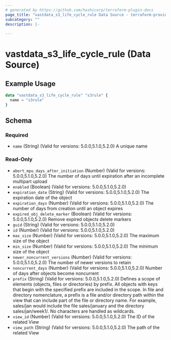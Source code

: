 ```yaml
---
# generated by https://github.com/hashicorp/terraform-plugin-docs
page_title: "vastdata_s3_life_cycle_rule Data Source - terraform-provider-vastdata"
subcategory: ""
description: |-
  
---
```


# vastdata_s3_life_cycle_rule (Data Source)



## Example Usage

```terraform
data "vastdata_s3_life_cycle_rule" "s3rule" {
  name = "s3rule"
}
```

<!-- schema generated by tfplugindocs -->
## Schema

### Required

- `name` (String) (Valid for versions: 5.0.0,5.1.0,5.2.0) A unique name

### Read-Only

- `abort_mpu_days_after_initiation` (Number) (Valid for versions: 5.0.0,5.1.0,5.2.0) The number of days until expiration after an incomplete multipart upload
- `enabled` (Boolean) (Valid for versions: 5.0.0,5.1.0,5.2.0)
- `expiration_date` (String) (Valid for versions: 5.0.0,5.1.0,5.2.0) The expiration date of the object
- `expiration_days` (Number) (Valid for versions: 5.0.0,5.1.0,5.2.0) The number of days from creation until an object expires
- `expired_obj_delete_marker` (Boolean) (Valid for versions: 5.0.0,5.1.0,5.2.0) Remove expired objects delete markers
- `guid` (String) (Valid for versions: 5.0.0,5.1.0,5.2.0)
- `id` (Number) (Valid for versions: 5.0.0,5.1.0,5.2.0)
- `max_size` (Number) (Valid for versions: 5.0.0,5.1.0,5.2.0) The maximum size of the object
- `min_size` (Number) (Valid for versions: 5.0.0,5.1.0,5.2.0) The minimum size of the object
- `newer_noncurrent_versions` (Number) (Valid for versions: 5.0.0,5.1.0,5.2.0) The number of newer versions to retain
- `noncurrent_days` (Number) (Valid for versions: 5.0.0,5.1.0,5.2.0) Number of days after objects become noncurrent
- `prefix` (String) (Valid for versions: 5.0.0,5.1.0,5.2.0) Defines a scope of elements (objects, files or directories) by prefix. All objects with keys that begin with the specified prefix are included in the scope. In file and directory nomenclature, a prefix is a file and/or directory path within the view that can include part of the file or directory name. For example, sales/jan would include the file sales/january and the directory sales/jan/week1/. No characters are handled as wildcards.
- `view_id` (Number) (Valid for versions: 5.0.0,5.1.0,5.2.0) The ID of the related View
- `view_path` (String) (Valid for versions: 5.0.0,5.1.0,5.2.0) The path of the related View
